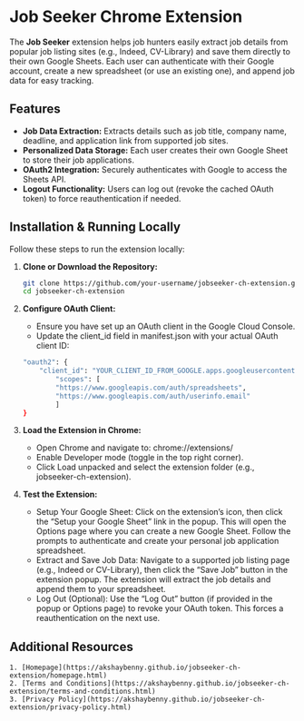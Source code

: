 # Job Seeker Chrome Extension

The **Job Seeker** extension helps job hunters easily extract job details from popular job listing sites (e.g., Indeed, CV-Library) and save them directly to their own Google Sheets. Each user can authenticate with their Google account, create a new spreadsheet (or use an existing one), and append job data for easy tracking.

## Features

-   **Job Data Extraction:** Extracts details such as job title, company name, deadline, and application link from supported job sites.
-   **Personalized Data Storage:** Each user creates their own Google Sheet to store their job applications.
-   **OAuth2 Integration:** Securely authenticates with Google to access the Sheets API.
-   **Logout Functionality:** Users can log out (revoke the cached OAuth token) to force reauthentication if needed.

## Installation & Running Locally

Follow these steps to run the extension locally:

1.  **Clone or Download the Repository:**
    ```bash
    git clone https://github.com/your-username/jobseeker-ch-extension.git
    cd jobseeker-ch-extension
    ```
2.  **Configure OAuth Client:**

    -   Ensure you have set up an OAuth client in the Google Cloud Console.
    -   Update the client_id field in manifest.json with your actual OAuth client ID:

    ```bash
    "oauth2": {
        "client_id": "YOUR_CLIENT_ID_FROM_GOOGLE.apps.googleusercontent.com",
            "scopes": [
            "https://www.googleapis.com/auth/spreadsheets",
            "https://www.googleapis.com/auth/userinfo.email"
            ]
    }
    ```

3.  **Load the Extension in Chrome:**

    -   Open Chrome and navigate to: chrome://extensions/
    -   Enable Developer mode (toggle in the top right corner).
    -   Click Load unpacked and select the extension folder (e.g., jobseeker-ch-extension).

4.  **Test the Extension:**
    -   Setup Your Google Sheet:
        Click on the extension’s icon, then click the “Setup your Google Sheet” link in the popup. This will open the Options page where you can create a new Google Sheet. Follow the prompts to authenticate and create your personal job application spreadsheet.
    -   Extract and Save Job Data:
        Navigate to a supported job listing page (e.g., Indeed or CV-Library), then click the “Save Job” button in the extension popup. The extension will extract the job details and append them to your spreadsheet.
    -   Log Out (Optional):
        Use the “Log Out” button (if provided in the popup or Options page) to revoke your OAuth token. This forces a reauthentication on the next use.

## Additional Resources

    1. [Homepage](https://akshaybenny.github.io/jobseeker-ch-extension/homepage.html)
    2. [Terms and Conditions](https://akshaybenny.github.io/jobseeker-ch-extension/terms-and-conditions.html)
    3. [Privacy Policy](https://akshaybenny.github.io/jobseeker-ch-extension/privacy-policy.html)
